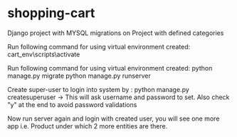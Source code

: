 # shopping-cart
Django project with MYSQL migrations on Project with defined categories

Run following command for using virtual environment created:
  cart_env\scripts\activate

Run following command for using virtual environment created:
  python manage.py migrate
  python manage.py runserver
  
Create super-user to login into system by :
  python manage.py createsuperuser
  -> This will ask username and password to set. Also check "y" at the end to avoid password validations
  
Now run server again and login with created user, you will see one more app i.e. Product under which 2 more entities are there.
